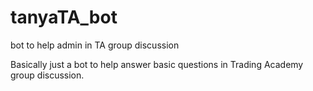 # tanyaTA_bot
bot to help admin in TA group discussion

Basically just a bot to help answer basic questions in Trading Academy group discussion.
